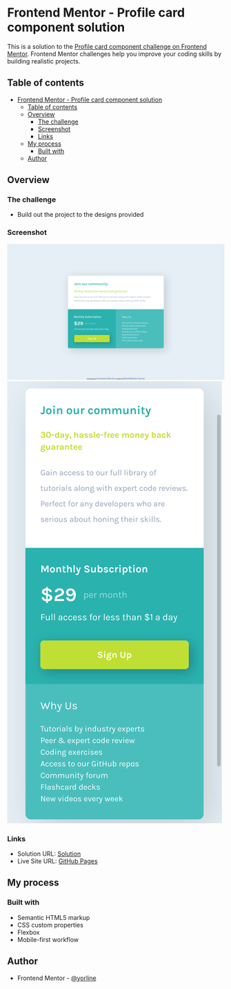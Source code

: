# Frontend Mentor - Profile card component solution

This is a solution to the [Profile card component challenge on Frontend Mentor](https://www.frontendmentor.io/challenges/profile-card-component-cfArpWshJ). Frontend Mentor challenges help you improve your coding skills by building realistic projects. 

## Table of contents

- [Frontend Mentor - Profile card component solution](#Frontend-Mentor---Profile-card-component-solution)
  - [Table of contents](#Table-of-contents)
  - [Overview](#Overview)
    - [The challenge](#The-challenge)
    - [Screenshot](#Screenshot)
    - [Links](#Links)
  - [My process](#My-process)
    - [Built with](#Built-with)
  - [Author](#Author)



## Overview

### The challenge

- Build out the project to the designs provided

### Screenshot

![](./screenshot-desktop.png)
![](./screenshot-mobile.png)

### Links

- Solution URL: [Solution](https://www.frontendmentor.io/solutions/responsive-single-price-grid-component-using-flexbox-pLoSwaBin)
- Live Site URL: [GitHub Pages](https://bouhraoua-yacine.github.io/single-price-grid-component/)

## My process

### Built with

- Semantic HTML5 markup
- CSS custom properties
- Flexbox
- Mobile-first workflow

## Author

- Frontend Mentor - [@yorline](https://www.frontendmentor.io/profile/yorline)

